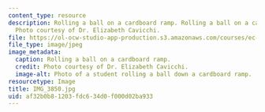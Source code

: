 ```yaml
---
content_type: resource
description: Rolling a ball on a cardboard ramp. Rolling a ball on a cardboard ramp.
  Photo courtesy of Dr. Elizabeth Cavicchi.
file: https://ol-ocw-studio-app-production.s3.amazonaws.com/courses/ec-050-recreate-experiments-from-history-inform-the-future-from-the-past-galileo-january-iap-2010/af32b0b81203fdc634d0f000d02ba933_IMG_3850.jpg
file_type: image/jpeg
image_metadata:
  caption: Rolling a ball on a cardboard ramp.
  credit: Photo courtesy of Dr. Elizabeth Cavicchi.
  image-alt: Photo of a student rolling a ball down a cardboard ramp.
resourcetype: Image
title: IMG_3850.jpg
uid: af32b0b8-1203-fdc6-34d0-f000d02ba933
---
```

